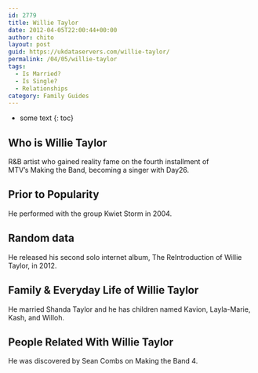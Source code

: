 ```yaml
---
id: 2779
title: Willie Taylor
date: 2012-04-05T22:00:44+00:00
author: chito
layout: post
guid: https://ukdataservers.com/willie-taylor/
permalink: /04/05/willie-taylor
tags:
  - Is Married?
  - Is Single?
  - Relationships
category: Family Guides
---
```


* some text
{: toc}
          
          
## Who is  Willie Taylor
                  
                  
                  
R&B artist who gained reality fame on the fourth installment of MTV&#8217;s Making the Band, becoming a singer with Day26.
                  
                
                
                
## Prior to Popularity 
                  
                  
                  
He performed with the group Kwiet Storm in 2004.
                  
                
                
                
## Random data 
                  
                  
                  
He released his second solo internet album, The ReIntroduction of Willie Taylor, in 2012.
                  
                
                
                
## Family & Everyday Life of Willie Taylor
                  
                  
                  
He married Shanda Taylor and he has children named Kavion, Layla-Marie, Kash, and Willoh.
                  
                
                
                
## People Related With  Willie Taylor
                  
                  
                  
He was discovered by Sean Combs on Making the Band 4.
                  
                
              
            
          
          
          
    
    
  
